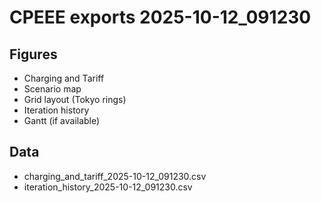 # CPEEE exports 2025-10-12_091230
## Figures
- Charging and Tariff
- Scenario map
- Grid layout (Tokyo rings)
- Iteration history
- Gantt (if available)
## Data
- charging_and_tariff_2025-10-12_091230.csv
- iteration_history_2025-10-12_091230.csv
